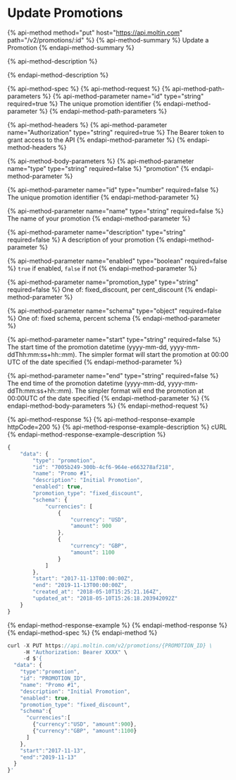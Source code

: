 # Update Promotions

{% api-method method="put" host="https://api.moltin.com" path="/v2/promotions/:id" %}
{% api-method-summary %}
Update a Promotion
{% endapi-method-summary %}

{% api-method-description %}

{% endapi-method-description %}

{% api-method-spec %}
{% api-method-request %}
{% api-method-path-parameters %}
{% api-method-parameter name="id" type="string" required=true %}
The unique promotion identifier
{% endapi-method-parameter %}
{% endapi-method-path-parameters %}

{% api-method-headers %}
{% api-method-parameter name="Authorization" type="string" required=true %}
The Bearer token to grant access to the API
{% endapi-method-parameter %}
{% endapi-method-headers %}

{% api-method-body-parameters %}
{% api-method-parameter name="type" type="string" required=false %}
"promotion"
{% endapi-method-parameter %}

{% api-method-parameter name="id" type="number" required=false %}
The unique promotion identifier
{% endapi-method-parameter %}

{% api-method-parameter name="name" type="string" required=false %}
The name of your promotion
{% endapi-method-parameter %}

{% api-method-parameter name="description" type="string" required=false %}
A description of your promotion
{% endapi-method-parameter %}

{% api-method-parameter name="enabled" type="boolean" required=false %}
`true` if enabled, `false` if not
{% endapi-method-parameter %}

{% api-method-parameter name="promotion\_type" type="string" required=false %}
One of: fixed\_discount, per cent\_discount
{% endapi-method-parameter %}

{% api-method-parameter name="schema" type="object" required=false %}
One of: fixed schema, percent schema
{% endapi-method-parameter %}

{% api-method-parameter name="start" type="string" required=false %}
The start time of the promotion datetime \(yyyy-mm-dd, yyyy-mm-ddThh:mm:ss+hh::mm\). The simpler format will start the promotion at 00:00 UTC of the date specified
{% endapi-method-parameter %}

{% api-method-parameter name="end" type="string" required=false %}
The end time of the promotion datetime \(yyyy-mm-dd, yyyy-mm-ddTh:mm:ss+hh::mm\). The simpler format will end the promotion at 00:00UTC of the date specified
{% endapi-method-parameter %}
{% endapi-method-body-parameters %}
{% endapi-method-request %}

{% api-method-response %}
{% api-method-response-example httpCode=200 %}
{% api-method-response-example-description %}
cURL
{% endapi-method-response-example-description %}

```javascript
{
    "data": {
        "type": "promotion",
        "id": "7005b249-300b-4cf6-964e-e663278af218",
        "name": "Promo #1",
        "description": "Initial Promotion",
        "enabled": true,
        "promotion_type": "fixed_discount",
        "schema": {
            "currencies": [
                {
                    "currency": "USD",
                    "amount": 900
                },
                {
                    "currency": "GBP",
                    "amount": 1100
                }
            ]
        },
        "start": "2017-11-13T00:00:00Z",
        "end": "2019-11-13T00:00:00Z",
        "created_at": "2018-05-10T15:25:21.164Z",
        "updated_at": "2018-05-10T15:26:18.203942092Z"
    }
}
```
{% endapi-method-response-example %}
{% endapi-method-response %}
{% endapi-method-spec %}
{% endapi-method %}

```javascript
curl -X PUT https://api.moltin.com/v2/promotions/{PROMOTION_ID} \
     -H "Authorization: Bearer XXXX" \
     -d $'{
  "data": {
    "type":"promotion",
    "id": "PROMOTION_ID",
    "name": "Promo #1",
    "description": "Initial Promotion",
    "enabled": true,
    "promotion_type": "fixed_discount",
    "schema":{
      "currencies":[
        {"currency":"USD", "amount":900},
        {"currency":"GBP", "amount":1100}
      ]
    },
    "start":"2017-11-13",
    "end":"2019-11-13"
  }
}'
```

